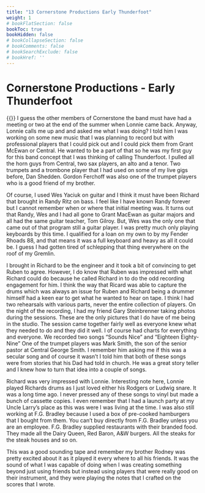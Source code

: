 ```yaml
---
title: "13 Cornerstone Productions Early Thunderfoot"
weight: 1
# bookFlatSection: false
bookToc: true
bookHidden: false
# bookCollapseSection: false
# bookComments: false
# bookSearchExclude: false
# bookHref: ''
---
```

# Cornerstone Productions - Early Thunderfoot
{{<picture src="/images/EarlyThunderfoot.png"  width="300 px">}}
I guess the other members of Cornerstone the band must have had a meeting or two at the end of the summer when Lonnie came back.  Anyway, Lonnie calls me up and and asked me what I was doing?  I told him I was working on some new music that I was planning to record but with professional players that I could pick out and I could pick them from Grant McEwan or Central.  He wanted to be a part of that so he was my first guy for this band concept that I was thinking of calling Thunderfoot.  I pulled all the horn guys from Central, two sax players, an alto and a tenor.  Two trumpets and a trombone player that I had used on some of my live gigs before, Dan Shedden.  Gordon Ferchoff was also one of the trumpet players who is a good friend of my brother.

Of course, I used Wes Yaciuk on guitar and I think it must have been Richard that brought in Randy Ritz on bass.  I feel like I have known Randy forever but I cannot remember when or where that initial meeting was.  It turns out that Randy, Wes and I had all gone to Grant MacEwan as guitar majors and all had the same guitar teacher, Tom Gilroy.  But, Wes was the only one that came out of that program still a guitar player.  I was pretty much only playing keyboards by this time.  I qualified for a loan on my own to by my Fender Rhoads 88, and that means it was a full keyboard and heavy as all it could be.  I guess I had gotten tired of schlepping that thing everywhere on the roof of my Gremlin.

I brought in Richard to be the engineer and it took a bit of convincing to get Ruben to agree.  However, I do know that Ruben was impressed with what Richard could do because he called Richard in to do the odd recording engagement for him.  I think the way that Ricard was able to capture the drums which was always an issue for Ruben and Richard being a drummer himself had a keen ear to get what he wanted to hear on tape.  I think I had two rehearsals with various parts, never the entire collection of players.  On the night of the recording, I had my friend Gary Steinbrenner taking photos during the sessions.  These are the only pictures that I do have of me being in the studio.  The session came together fairly well as everyone knew what they needed to do and they did it well.  I of course had charts for everything and everyone.  We recorded two songs “Sounds Nice” and “Eighteen Eighty-Nine”  One of the trumpet players was Mark Smith, the son of the senior pastor at Central George Smith.  I remember him asking me if this was a secular song and of course it wasn’t I told him that both of these songs were from stories that his Dad had told in church.  He was a great story teller and I knew how to turn that idea into a couple of songs.

Richard was very impressed with Lonnie.  Interesting note here, Lonnie played Richards drums as I just loved either his Rodgers or Ludwig snare.  It was a long time ago.  I never pressed any of these songs to vinyl but made a bunch of cassette copies.  I even remember that I had a launch party at my Uncle Larry’s place as this was were I was living at the time.  I was also still working at F.G. Bradley because I used a box of pre-cooked hamburgers that I bought from them.  You can’t buy directly from F.G. Bradley unless you are an employee.  F.G. Bradley supplied restaurants with their branded food.  They made all the Dairy Queen, Red Baron, A&W burgers.  All the steaks for the steak houses and so on.

This was a good sounding tape and remember my brother Rodney was pretty excited about it as it played it every where to all his friends.  It was the sound of what I was capable of doing when I was creating something beyond just using friends but instead using players that were really good on their instrument, and they were playing the notes that I crafted on the scores that I wrote.